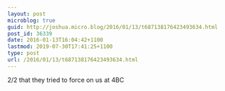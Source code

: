 ```yaml
---
layout: post
microblog: true
guid: http://joshua.micro.blog/2016/01/13/t687138176423493634.html
post_id: 36339
date: 2016-01-13T16:04:42+1100
lastmod: 2019-07-30T17:41:25+1100
type: post
url: /2016/01/13/t687138176423493634.html
---
```

2/2 that they tried to force on us at 4BC
